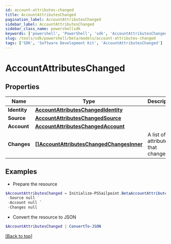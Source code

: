 ```yaml
---
id: account-attributes-changed
title: AccountAttributesChanged
pagination_label: AccountAttributesChanged
sidebar_label: AccountAttributesChanged
sidebar_class_name: powershellsdk
keywords: ['powershell', 'PowerShell', 'sdk', 'AccountAttributesChanged'] 
slug: /tools/sdk/powershell/beta/models/account-attributes-changed
tags: ['SDK', 'Software Development Kit', 'AccountAttributesChanged']
---
```



# AccountAttributesChanged

## Properties

Name | Type | Description | Notes
------------ | ------------- | ------------- | -------------
**Identity** |  [**AccountAttributesChangedIdentity**](account-attributes-changed-identity) |  | [required]
**Source** |  [**AccountAttributesChangedSource**](account-attributes-changed-source) |  | [required]
**Account** |  [**AccountAttributesChangedAccount**](account-attributes-changed-account) |  | [required]
**Changes** |  [**[]AccountAttributesChangedChangesInner**](account-attributes-changed-changes-inner) | A list of attributes that changed. | [required]

## Examples

- Prepare the resource
```powershell
$AccountAttributesChanged = Initialize-PSSailpoint.BetaAccountAttributesChanged  -Identity null `
 -Source null `
 -Account null `
 -Changes null
```

- Convert the resource to JSON
```powershell
$AccountAttributesChanged | ConvertTo-JSON
```


[[Back to top]](#) 

